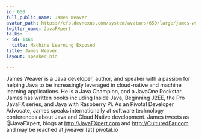 ```yaml
---
id: 650
full_public_name: James Weaver
avatar_path: https://cfp.devnexus.com/system/avatars/650/large/james-weaver-presenting-300px.png?1511217202
twitter_name: JavaFXpert
talks:
- id: 1464
  title: Machine Learning Exposed
title: James Weaver
layout: speaker_bio

---
```

James Weaver is a Java developer, author, and speaker with a passion for helping Java to be increasingly leveraged in cloud-native and machine learning applications.  He is a Java Champion, and a JavaOne Rockstar.  James has written books including Inside Java, Beginning J2EE, the Pro JavaFX series, and Java with Raspberry Pi.  As an Pivotal Developer Advocate, James speaks internationally at software technology conferences about Java and Cloud Native development.  James tweets as @JavaFXpert, blogs at http://JavaFXpert.com and http://CulturedEar.com and may be reached at jweaver [at] pivotal.io
